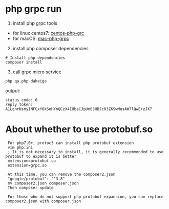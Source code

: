 # php grpc run
1. install php grpc tools
- for linux centos7: [centos-php-grc](centos7-php-grpc.md)
- for macOS: [mac-php-grpc](mac-php-grpc.md)

2. install php composer dependencies
```shell
# Install php dependencies
composer install
```
3. call grpc micro service
```shell
php qa.php daheige
```
output:
```
status code: 0
reply token: A1LqnrNsnyINFCxY6kSoHYnQCzX4IUbaCJpUn03HBJc03ZK9wMusAW7lQwE+zJX7
```

# About whether to use protobuf.so

     For php7.0+, protoc3 can install php protobuf extension
     vim php.ini
     ; It is not necessary to install, it is generally recommended to use protobuf to expand it is better
     extension=protobuf.so
     extension=grpc.so

     At this time, you can remove the composer2.json
     "google/protobuf": "^3.8"
     mv composer2.json composer.json
     Then composer update

     For those who do not support php protobuf expansion, you can replace composer2.json with composer.json

